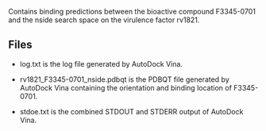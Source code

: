 Contains binding predictions between the bioactive compound F3345-0701 and the nside search space on the virulence factor rv1821.

## Files

- log.txt is the log file generated by AutoDock Vina.

- rv1821_F3345-0701_nside.pdbqt is the PDBQT file generated by AutoDock Vina containing the orientation and binding location of F3345-0701.

- stdoe.txt is the combined STDOUT and STDERR output of AutoDock Vina.

